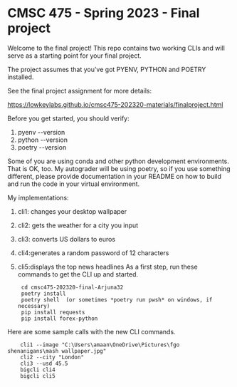 # CMSC 475 - Spring 2023 - Final project

Welcome to the final project! This repo contains two working CLIs and will serve as a starting point for your final project.

The project assumes that you've got PYENV, PYTHON and POETRY installed.

See the final project assignment for more details:

<https://lowkeylabs.github.io/cmsc475-202320-materials/finalproject.html>

Before you get started, you should verify:

1. pyenv --version
1. python --version
1. poetry --version




Some of you are using conda and other python development environments. That is OK, too. My autograder will be using poetry, so if you use something different, please provide documentation in your README on how to build and run the code in your virtual environment.

My implementations:
1. cli1: changes your desktop wallpaper
2. cli2: gets the weather for a city you input
3. cli3: converts US dollars to euros
4. cli4:generates a random password of 12 characters
5. cli5:displays the top news headlines
As a first step, run these commands to get the CLI up and started.

        cd cmsc475-202320-final-Arjuna32
        poetry install
        poetry shell  (or sometimes *poetry run pwsh* on windows, if necessary)
        pip install requests
        pip install forex-python



Here are some sample calls with the new CLI commands.

                        
        cli1 --image "C:\Users\amaan\OneDrive\Pictures\fgo shenanigans\mash wallpaper.jpg" 
        cli2 --city "London" 
        cli3 --usd 45.5 
        bigcli cli4 
        bigcli cli5 
        


